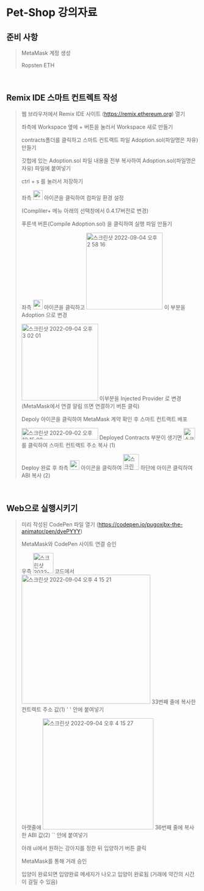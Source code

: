 # Pet-Shop 강의자료

## 준비 사항

> MetaMask 계정 생성
>
> Ropsten ETH

<br>

## Remix IDE 스마트 컨트렉트 작성

> 웹 브라우저에서 Remix IDE 사이트 (https://remix.ethereum.org) 열기
>
> 좌측에 Workspace 옆에 + 버튼을 눌러서 Workspace 새로 만들기
>
> contracts폴더를 클릭하고 스마트 컨트랙트 파일 Adoption.sol(파일명은 자유) 만들기
>
> 깃헙에 있는 Adoption.sol 파일 내용을 전부 복사하여 Adoption.sol(파일명은 자유) 파일에 붙여넣기
>
> ctrl + s 를 눌러서 저장하기
>
> 좌측 <img width="25" alt="스크린샷 2022-09-04 오후 3 03 51" src="https://user-images.githubusercontent.com/39263149/188299824-e29ccae4-2800-4800-9af6-87da6f465fe9.png"> 아이콘을 클릭하여 컴파일 환경 설정
>
> (Compliler+ 메뉴 아래의 선택창에서 0.4.17버전로 변경)
>
> 푸른색 버튼(Compile Adoption.sol) 을 클릭하여 실행 파일 만들기
>
> 좌측 <img width="25" alt="스크린샷 2022-09-04 오후 3 03 56" src="https://user-images.githubusercontent.com/39263149/188299825-f7acbe8a-51b8-48ba-870f-3a9d833aac64.png"> 아이콘을 클릭하고
> <img width="200" alt="스크린샷 2022-09-04 오후 2 58 16" src="https://user-images.githubusercontent.com/39263149/188299752-4e3138b7-4145-4a6a-ab3d-418e5f091c22.png">
> 이 부분을 Adoption 으로 변경
>
> <img width="200" alt="스크린샷 2022-09-04 오후 3 02 01" src="https://user-images.githubusercontent.com/39263149/188299789-86ae28bd-c254-4619-8876-090384be07d7.png"> 이부분을 Injected Provider 로 변경 (MetaMask에서 연결 알림 뜨면 연결하기 버튼 클릭)
>
> Depoly 아이콘을 클릭하여 MetaMask 계약 확인 후 스마트 컨트랙트 배포
>
> <img width="200" height="30" alt="스크린샷 2022-09-02 오후 12 15 08" src="https://user-images.githubusercontent.com/39263149/188300085-91e597b4-1641-496f-be7d-ccb35e2157a0.png"> Deployed Contracts 부분이 생기면 <img width="30" height="30" alt="스크린샷 2022-09-04 오후 3 15 37" src="https://user-images.githubusercontent.com/39263149/188300131-d9f1adb5-0170-480c-9f6c-52ef2dcaf782.png"> 를 클릭하여 스마트 컨트랙트 주소 복사 (1)
>
> Deploy 완료 후 좌측 <img width="25" alt="스크린샷 2022-09-04 오후 3 20 32" src="https://user-images.githubusercontent.com/39263149/188300315-7217938e-9d5e-4387-bd72-58e512f914eb.png"> 아이콘을 클릭하여 <img width="41" alt="스크린샷 2022-09-04 오후 3 24 35" src="https://user-images.githubusercontent.com/39263149/188300459-897dd471-2e90-42b1-8880-5895af84555a.png"> 하단에 아이콘 클릭하여 ABI 복사 (2)

<br>

## Web으로 실행시키기

> 미리 작성된 CodePen 파일 열기 (https://codepen.io/pugoxjbx-the-animator/pen/dyePYYY)
>
> MetaMask와 CodePen 사이트 연결 승인
>
> 우측 <img width="53" alt="스크린샷 2022-09-04 오후 4 01 34" src="https://user-images.githubusercontent.com/39263149/188301565-b3663409-bc92-4fcf-be0d-5d2fa60633e0.png"> 코드에서 <img width="337" alt="스크린샷 2022-09-04 오후 4 15 21" src="https://user-images.githubusercontent.com/39263149/188302049-5b3f59b6-b305-4e73-8c62-90d28bd1e60f.png"> 33번째 줄에 복사한 컨트렉트 주소 값(1) ' ' 안에 붙여넣기
>
> 아랫줄에 <img width="290" alt="스크린샷 2022-09-04 오후 4 15 27" src="https://user-images.githubusercontent.com/39263149/188302048-aef4d188-7e88-45f0-96ac-11e95e8f3d63.png"> 36번째 줄에 복사한 ABI 값(2) `` 안에 붙여넣기
>
> 아래 ui에서 원하는 강아지를 정한 뒤 입양하기 버튼 클릭
>
> MetaMask를 통해 거래 승인
>
> 입양이 완료되면 입양완료 메세지가 나오고 입양이 완료됨 (거래에 약간의 시간이 걸릴 수 있음)
